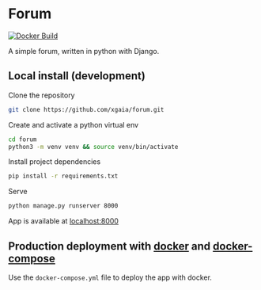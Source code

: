 # Forum

[![Docker Build](https://img.shields.io/docker/pulls/xgaia/forum.svg)](https://hub.docker.com/r/xgaia/forum/)

A simple forum, written in python with Django.

## Local install (development)

Clone the repository

```bash
git clone https://github.com/xgaia/forum.git
````

Create and activate a python virtual env

```bash
cd forum
python3 -m venv venv && source venv/bin/activate
````

Install project dependencies

```bash
pip install -r requirements.txt
````

Serve

```bash
python manage.py runserver 8000
````

App is available at [localhost:8000](http://localhost:8000)

## Production deployment with [docker](https://docs.docker.com/get-docker/) and [docker-compose](https://docs.docker.com/compose/)

Use the `docker-compose.yml` file to deploy the app with docker.
